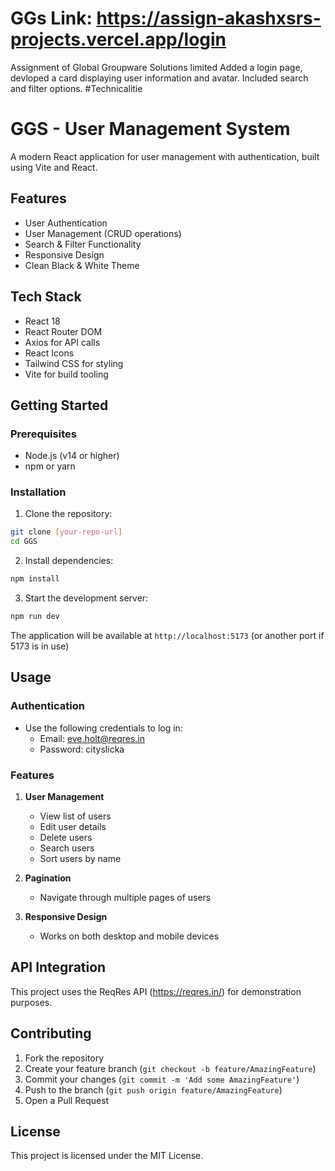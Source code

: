 # GGs Link: https://assign-akashxsrs-projects.vercel.app/login
Assignment of Global Groupware Solutions limited
Added a login page, devloped a card displaying user information and avatar. Included search and filter options.
#Technicalitie
# GGS - User Management System

A modern React application for user management with authentication, built using Vite and React.

## Features

- User Authentication
- User Management (CRUD operations)
- Search & Filter Functionality
- Responsive Design
- Clean Black & White Theme

## Tech Stack

- React 18
- React Router DOM
- Axios for API calls
- React Icons
- Tailwind CSS for styling
- Vite for build tooling

## Getting Started

### Prerequisites

- Node.js (v14 or higher)
- npm or yarn

### Installation

1. Clone the repository:
```bash
git clone [your-repo-url]
cd GGS
```

2. Install dependencies:
```bash
npm install
```

3. Start the development server:
```bash
npm run dev
```

The application will be available at `http://localhost:5173` (or another port if 5173 is in use)

## Usage

### Authentication

- Use the following credentials to log in:
  - Email: eve.holt@reqres.in
  - Password: cityslicka

### Features

1. **User Management**
   - View list of users
   - Edit user details
   - Delete users
   - Search users
   - Sort users by name

2. **Pagination**
   - Navigate through multiple pages of users

3. **Responsive Design**
   - Works on both desktop and mobile devices

## API Integration

This project uses the ReqRes API (https://reqres.in/) for demonstration purposes.

## Contributing

1. Fork the repository
2. Create your feature branch (`git checkout -b feature/AmazingFeature`)
3. Commit your changes (`git commit -m 'Add some AmazingFeature'`)
4. Push to the branch (`git push origin feature/AmazingFeature`)
5. Open a Pull Request

## License

This project is licensed under the MIT License.
